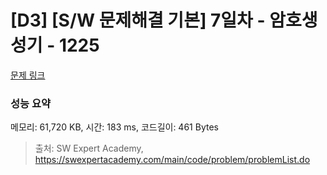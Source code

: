# [D3] [S/W 문제해결 기본] 7일차 - 암호생성기 - 1225 

[문제 링크](https://swexpertacademy.com/main/code/problem/problemDetail.do?contestProbId=AV14uWl6AF0CFAYD) 

### 성능 요약

메모리: 61,720 KB, 시간: 183 ms, 코드길이: 461 Bytes



> 출처: SW Expert Academy, https://swexpertacademy.com/main/code/problem/problemList.do